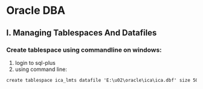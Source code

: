 # Oracle DBA
## I. Managing Tablespaces And Datafiles
### Create tablespace using commandline on windows:
  1. login to sql-plus
  2. using command line:
```markdown
create tablespace ica_lmts datafile 'E:\u02\oracle\ica\ica.dbf' size 50m extent management local autoallocate;
```
